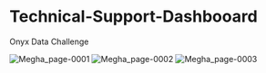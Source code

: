 # Technical-Support-Dashbooard
Onyx Data Challenge 

![Megha_page-0001](https://github.com/Megha-pd/Technical-Support-Dashbooard/assets/167335144/a84f7082-a276-4413-910b-3f81fec68721)
![Megha_page-0002](https://github.com/Megha-pd/Technical-Support-Dashbooard/assets/167335144/34486f78-022e-40a7-b0e7-027f1be5230f)
![Megha_page-0003](https://github.com/Megha-pd/Technical-Support-Dashbooard/assets/167335144/3969ed5c-06d6-4f9d-90f5-2c2d85aaa308)
